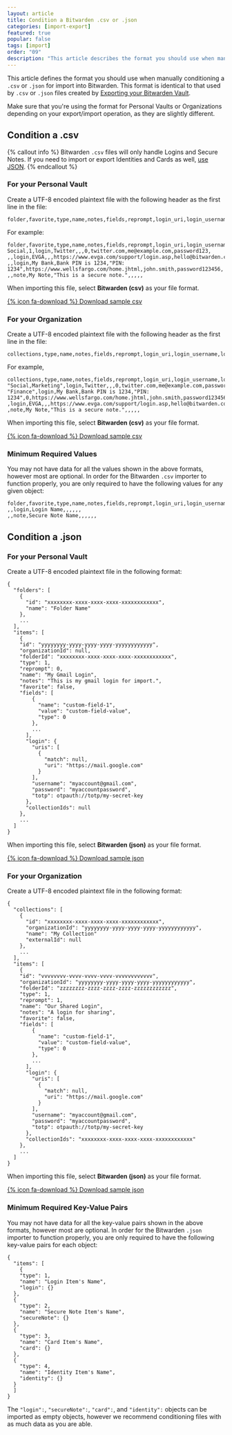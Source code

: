 ```yaml
---
layout: article
title: Condition a Bitwarden .csv or .json
categories: [import-export]
featured: true
popular: false
tags: [import]
order: "09"
description: "This article describes the format you should use when manually conditioning a .csv or .json file for import into the Bitwarden password manager."
---
```


This article defines the format you should use when manually conditioning a `.csv` or `.json` for import into Bitwarden. This format is identical to that used by `.csv` or `.json` files created by [Exporting your Bitwarden Vault]({{site.baseurl}}/article/export-your-data/).

Make sure that you're using the format for Personal Vaults or Organizations depending on your export/import operation, as they are slightly different.

## Condition a .csv

{% callout info %}
Bitwarden `.csv` files will only handle Logins and Secure Notes. If you need to import or export Identities and Cards as well, [use JSON](#condition-a-json).
{% endcallout %}

### For your Personal Vault

Create a UTF-8 encoded plaintext file with the following header as the first line in the file:

```
folder,favorite,type,name,notes,fields,reprompt,login_uri,login_username,login_password,login_totp
```
For example:
```
folder,favorite,type,name,notes,fields,reprompt,login_uri,login_username,login_password,login_totp
Social,1,login,Twitter,,,0,twitter.com,me@example.com,password123,
,,login,EVGA,,,https://www.evga.com/support/login.asp,hello@bitwarden.com,fakepassword,TOTPSEED123
,,login,My Bank,Bank PIN is 1234,"PIN: 1234",https://www.wellsfargo.com/home.jhtml,john.smith,password123456,
,,note,My Note,"This is a secure note.",,,,,
```

When importing this file, select **Bitwarden (csv)** as your file format.

[{% icon fa-download %} Download sample csv]({{site.baseurl}}/files/bitwarden_export.csv)

### For your Organization

Create a UTF-8 encoded plaintext file with the following header as the first line in the file:

```
collections,type,name,notes,fields,reprompt,login_uri,login_username,login_password,login_totp
```
For example,
```
collections,type,name,notes,fields,reprompt,login_uri,login_username,login_password,login_totp
"Social,Marketing",login,Twitter,,,0,twitter.com,me@example.com,password123,
"Finance",login,My Bank,Bank PIN is 1234,"PIN: 1234",0,https://www.wellsfargo.com/home.jhtml,john.smith,password123456,
,login,EVGA,,,https://www.evga.com/support/login.asp,hello@bitwarden.com,fakepassword,TOTPSEED123
,note,My Note,"This is a secure note.",,,,,
```
When importing this file, select **Bitwarden (csv)** as your file format.

[{% icon fa-download %} Download sample csv]({{site.baseurl}}/files/bitwarden_export_org.csv)

### Minimum Required Values

You may not have data for all the values shown in the above formats, however most are optional. In order for the Bitwarden `.csv` importer to function properly, you are only required to have the following values for any given object:

```
folder,favorite,type,name,notes,fields,reprompt,login_uri,login_username,login_password,login_totp
,,login,Login Name,,,,,,
,,note,Secure Note Name,,,,,,
```

## Condition a .json

### For your Personal Vault

Create a UTF-8 encoded plaintext file in the following format:

```
{
  "folders": [
    {
      "id": "xxxxxxxx-xxxx-xxxx-xxxx-xxxxxxxxxxxx",
      "name": "Folder Name"
    },
    ...
  ],
  "items": [
    {
    "id": "yyyyyyyy-yyyy-yyyy-yyyy-yyyyyyyyyyyy",
    "organizationId": null,
    "folderId": "xxxxxxxx-xxxx-xxxx-xxxx-xxxxxxxxxxxx",
    "type": 1,
    "reprompt": 0,
    "name": "My Gmail Login",
    "notes": "This is my gmail login for import.",
    "favorite": false,
    "fields": [
        {
          "name": "custom-field-1",
          "value": "custom-field-value",
          "type": 0
        },
        ...
      ],
      "login": {
        "uris": [
          {
            "match": null,
            "uri": "https://mail.google.com"
          }
        ],
        "username": "myaccount@gmail.com",
        "password": "myaccountpassword",
        "totp": otpauth://totp/my-secret-key
      },
      "collectionIds": null
    },
    ...
  ]
}
```
When importing this file, select **Bitwarden (json)** as your file format.

[{% icon fa-download %} Download sample json]({{site.baseurl}}/files/bitwarden_export.json)

### For your Organization

Create a UTF-8 encoded plaintext file in the following format:


```
{
  "collections": [
    {
      "id": "xxxxxxxx-xxxx-xxxx-xxxx-xxxxxxxxxxxx",
      "organizationId": "yyyyyyyy-yyyy-yyyy-yyyy-yyyyyyyyyyyy",
      "name": "My Collection"
      "externalId": null
    },
    ...
  ],
  "items": [
    {
    "id": "vvvvvvvv-vvvv-vvvv-vvvv-vvvvvvvvvvvv",
    "organizationId": "yyyyyyyy-yyyy-yyyy-yyyy-yyyyyyyyyyyy",
    "folderId": "zzzzzzzz-zzzz-zzzz-zzzz-zzzzzzzzzzzz",
    "type": 1,
    "reprompt": 1,
    "name": "Our Shared Login",
    "notes": "A login for sharing",
    "favorite": false,
    "fields": [
        {
          "name": "custom-field-1",
          "value": "custom-field-value",
          "type": 0
        },
        ...
      ],
      "login": {
        "uris": [
          {
            "match": null,
            "uri": "https://mail.google.com"
          }
        ],
        "username": "myaccount@gmail.com",
        "password": "myaccountpassword",
        "totp": otpauth://totp/my-secret-key
      },
      "collectionIds": "xxxxxxxx-xxxx-xxxx-xxxx-xxxxxxxxxxxx"
    },
    ...
  ]
}
```
When importing this file, select **Bitwarden (json)** as your file format.

[{% icon fa-download %} Download sample json]({{site.baseurl}}/files/bitwarden_org_export.json)

### Minimum Required Key-Value Pairs

You may not have data for all the key-value pairs shown in the above formats, however most are optional. In order for the Bitwarden `.json` importer to function properly, you are only required to have the following key-value pairs for each object:

```
{
  "items": [
    {
    "type": 1,
    "name": "Login Item's Name",
    "login": {}                         
  },
  {
    "type": 2,
    "name": "Secure Note Item's Name",
    "secureNote": {}                     
  },
  {
    "type": 3,
    "name": "Card Item's Name",
    "card": {}                         
  },
  {
    "type": 4,
    "name": "Identity Item's Name",
    "identity": {}                     
  }
  ]
}
```

The `"login":`, `"secureNote":`, `"card":`, and `"identity":` objects can be imported as empty objects, however we recommend conditioning files with as much data as you are able.
